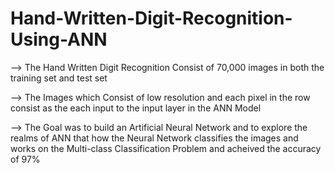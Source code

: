 # Hand-Written-Digit-Recognition-Using-ANN

--> The Hand Written Digit Recognition Consist of 70,000 images in both the training set and test set

--> The Images which Consist of low resolution and each pixel in the row consist as the each input to the input layer in the ANN Model

--> The Goal was to build an Artificial Neural Network and to explore the realms of ANN that how the Neural Network classifies the images and works on the Multi-class  Classification Problem and acheived the accuracy of 97%
